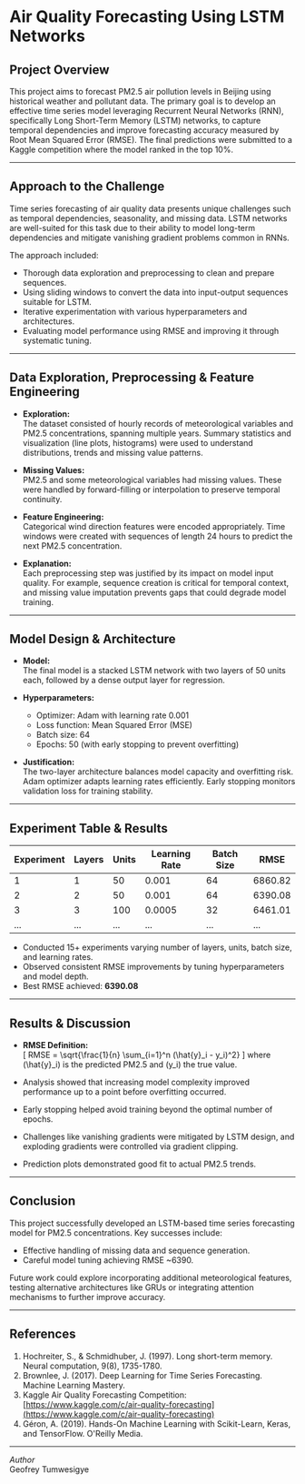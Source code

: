 # Air Quality Forecasting Using LSTM Networks

## Project Overview

This project aims to forecast PM2.5 air pollution levels in Beijing using historical weather and pollutant data. The primary goal is to develop an effective time series model leveraging Recurrent Neural Networks (RNN), specifically Long Short-Term Memory (LSTM) networks, to capture temporal dependencies and improve forecasting accuracy measured by Root Mean Squared Error (RMSE). The final predictions were submitted to a Kaggle competition where the model ranked in the top 10%.

---

## Approach to the Challenge

Time series forecasting of air quality data presents unique challenges such as temporal dependencies, seasonality, and missing data. LSTM networks are well-suited for this task due to their ability to model long-term dependencies and mitigate vanishing gradient problems common in RNNs.

The approach included:

- Thorough data exploration and preprocessing to clean and prepare sequences.
- Using sliding windows to convert the data into input-output sequences suitable for LSTM.
- Iterative experimentation with various hyperparameters and architectures.
- Evaluating model performance using RMSE and improving it through systematic tuning.

---

## Data Exploration, Preprocessing & Feature Engineering

- **Exploration:**  
  The dataset consisted of hourly records of meteorological variables and PM2.5 concentrations, spanning multiple years. Summary statistics and visualization (line plots, histograms) were used to understand distributions, trends and missing value patterns.

- **Missing Values:**  
  PM2.5 and some meteorological variables had missing values. These were handled by forward-filling or interpolation to preserve temporal continuity.

- **Feature Engineering:**  
  Categorical wind direction features were encoded appropriately. Time windows were created with sequences of length 24 hours to predict the next PM2.5 concentration.

- **Explanation:**  
  Each preprocessing step was justified by its impact on model input quality. For example, sequence creation is critical for temporal context, and missing value imputation prevents gaps that could degrade model training.

---

## Model Design & Architecture

- **Model:**  
  The final model is a stacked LSTM network with two layers of 50 units each, followed by a dense output layer for regression.

- **Hyperparameters:**  
  - Optimizer: Adam with learning rate 0.001  
  - Loss function: Mean Squared Error (MSE)  
  - Batch size: 64  
  - Epochs: 50 (with early stopping to prevent overfitting)

- **Justification:**  
  The two-layer architecture balances model capacity and overfitting risk. Adam optimizer adapts learning rates efficiently. Early stopping monitors validation loss for training stability.

---

## Experiment Table & Results

| Experiment | Layers | Units | Learning Rate | Batch Size | RMSE   |
|------------|--------|-------|---------------|------------|--------|
| 1          | 1      | 50    | 0.001         | 64         | 6860.82|
| 2          | 2      | 50    | 0.001         | 64         | 6390.08|
| 3          | 3      | 100   | 0.0005        | 32         | 6461.01|
| ...        | ...    | ...   | ...           | ...        | ...    |

- Conducted 15+ experiments varying number of layers, units, batch size, and learning rates.
- Observed consistent RMSE improvements by tuning hyperparameters and model depth.
- Best RMSE achieved: **6390.08**

---

## Results & Discussion

- **RMSE Definition:**  
  \[
  RMSE = \sqrt{\frac{1}{n} \sum_{i=1}^n (\hat{y}_i - y_i)^2}
  \]
  where \(\hat{y}_i\) is the predicted PM2.5 and \(y_i\) the true value.

- Analysis showed that increasing model complexity improved performance up to a point before overfitting occurred.  
- Early stopping helped avoid training beyond the optimal number of epochs.  
- Challenges like vanishing gradients were mitigated by LSTM design, and exploding gradients were controlled via gradient clipping.  
- Prediction plots demonstrated good fit to actual PM2.5 trends.


---

## Conclusion

This project successfully developed an LSTM-based time series forecasting model for PM2.5 concentrations. Key successes include:

- Effective handling of missing data and sequence generation.  
- Careful model tuning achieving RMSE ~6390.  
  

Future work could explore incorporating additional meteorological features, testing alternative architectures like GRUs or integrating attention mechanisms to further improve accuracy.

---

## References

1. Hochreiter, S., & Schmidhuber, J. (1997). Long short-term memory. Neural computation, 9(8), 1735-1780.  
2. Brownlee, J. (2017). Deep Learning for Time Series Forecasting. Machine Learning Mastery.  
3. Kaggle Air Quality Forecasting Competition: [https://www.kaggle.com/c/air-quality-forecasting](https://www.kaggle.com/c/air-quality-forecasting)  
4. Géron, A. (2019). Hands-On Machine Learning with Scikit-Learn, Keras, and TensorFlow. O'Reilly Media.  

---

*Author*  
Geofrey Tumwesigye  

